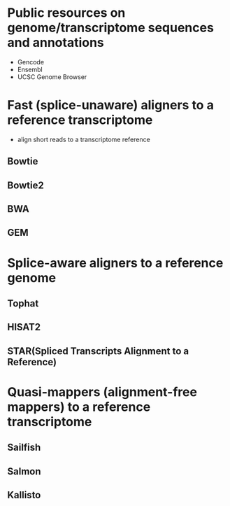 # Public resources on genome/transcriptome sequences and annotations

* Gencode
* Ensembl
* UCSC Genome Browser

# Fast (splice-unaware) aligners to a reference transcriptome

* align short reads to a transcriptome reference

## Bowtie

## Bowtie2

## BWA

## GEM

# Splice-aware aligners to a reference genome

## Tophat

## HISAT2

## STAR(Spliced Transcripts Alignment to a Reference)

# Quasi-mappers (alignment-free mappers) to a reference transcriptome

## Sailfish

## Salmon

## Kallisto

